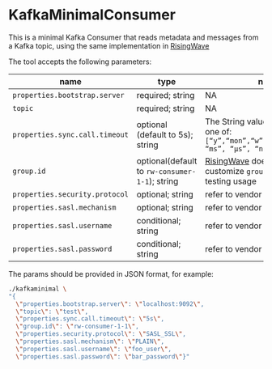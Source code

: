 # KafkaMinimalConsumer

This is a minimal Kafka Consumer that reads metadata and messages from a Kafka topic, using the same implementation
in [RisingWave](https://github.com/risingwavelabs/risingwave)

The tool accepts the following parameters:

| name                           | type                                           | notes                                                                                                                         |
|--------------------------------|------------------------------------------------|-------------------------------------------------------------------------------------------------------------------------------|
| `properties.bootstrap.server`  | required; string                               | NA                                                                                                                            |
| `topic`                        | required; string                               | NA                                                                                                                            |
| `properties.sync.call.timeout` | optional (default to 5s); string               | The String value unit support for one of:`[“y”,“mon”,“w”,“d”,“h”,“m”,“s”, “ms”, “µs”, “ns”]`                                  |
| `group.id`                     | optional(default to `rw-consumer-1-1`); string | [RisingWave](https://github.com/risingwavelabs/risingwave) does not support customize `group.id`, impl here for testing usage |
| `properties.security.protocol` | optional; string                               | refer to vendor settings                                                                                                      |
| `properties.sasl.mechanism`    | optional; string                               | refer to vendor settings                                                                                                      |
| `properties.sasl.username`     | conditional; string                            | refer to vendor settings                                                                                                      |
| `properties.sasl.password`     | conditional; string                            | refer to vendor settings                                                                                                      |

The params should be provided in JSON format, for example:

```bash
./kafkaminimal \
"{
  \"properties.bootstrap.server\": \"localhost:9092\",
  \"topic\": \"test\",
  \"properties.sync.call.timeout\": \"5s\",
  \"group.id\": \"rw-consumer-1-1\",
  \"properties.security.protocol\": \"SASL_SSL\",
  \"properties.sasl.mechanism\": \"PLAIN\",
  \"properties.sasl.username\": \"foo_user\",
  \"properties.sasl.password\": \"bar_password\"}"
```
